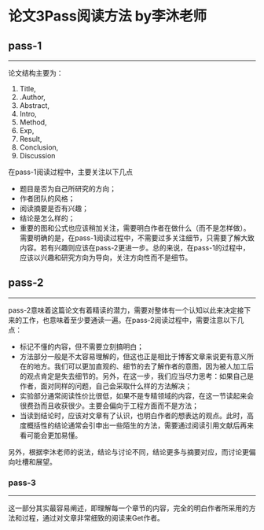 # 论文3Pass阅读方法 by李沐老师


## pass-1
***
论文结构主要为：
1. Title,
2. .Author, 
3. Abstract,
4.  Intro, 
5.  Method, 
6.  Exp, 
7.  Result, 
8.  Conclusion, 
9.  Discussion

在pass-1阅读过程中，主要关注以下几点
- 题目是否为自己所研究的方向；
- 作者团队的风格；
- 阅读摘要是否有兴趣；
- 结论是怎么样的；
- 重要的图和公式也应该稍加关注，需要明白作者在做什么（而不是怎样做）。
需要明确的是，在pass-1阅读过程中，不需要过多关注细节，只需要了解大致内容。若有兴趣则应该在pass-2更进一步。总的来说，在pass-1的过程中，应该以兴趣和研究方向为导向，关注方向性而不是细节。


## pass-2
***
pass-2意味着这篇论文有着精读的潜力，需要对整体有一个认知以此来决定接下来的工作，也意味着至少要通读一遍。在pass-2阅读过程中，需要注意以下几点：

- 标记不懂的内容，但不需要立刻搞明白；
- 方法部分一般是不太容易理解的，但这也正是相比于博客文章来说更有意义所在的地方。我们可以更加直观的、细节的去了解作者的意图，因为被人加工后的观点肯定是失去细节的。另外，在这一步，我们应当尽力思考：如果自己是作者，面对同样的问题，自己会采取什么样的方法解决；
- 实验部分通常阅读性价比很低，如果不是专精领域的内容，在这一节读起来会很费劲而且收获很少。主要会偏向于工程方面而不是方法；
- 当读到结论时，应该对文章有了认识，也明白作者的想表达的观点。此时，高度概括性的结论通常会引申出一些陌生的方法，需要通过阅读引用文献后再来看可能会更加易懂。

另外，根据李沐老师的说法，结论与讨论不同，结论更多与摘要对应，而讨论更偏向吐槽和展望。

### pass-3
***
这一部分其实最容易阐述，即理解每一个章节的内容，完全的明白作者所采用的方法和过程，通过对文章非常细致的阅读来Get作者。

